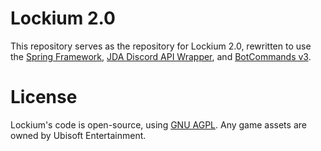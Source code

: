 # Lockium 2.0
This repository serves as the repository for Lockium 2.0, rewritten to use the [Spring Framework](https://spring.io/), [JDA Discord API Wrapper](https://github.com/discord-jda/jda), and [BotCommands v3](https://github.com/freya022/BotCommands).

# License
Lockium's code is open-source, using [GNU AGPL](https://github.com/Skullition/Lockium/blob/master/LICENSE). Any game assets are owned by Ubisoft Entertainment.
